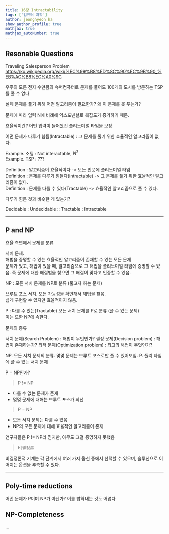 ```yaml
---
title: 16장 Intractability
tags: ['컴퓨터 과학']
author: jeonghyeon ha
show_author_profile: true
mathjax: true
mathjax_autoNumber: true
---
```


## Resonable Questions

Traveling Salesperson Problem
https://ko.wikipedia.org/wiki/%EC%99%B8%ED%8C%90%EC%9B%90_%EB%AC%B8%EC%A0%9C


우주의 모든 전자 수만큼의 슈퍼컴퓨터로 문제를 풀어도 100개의 도시를 방문하는 TSP를 풀 수 없다

실제 문제를 풀기 위해 어떤 알고리즘이 필요한가? 왜 이 문제를 못 푸는가?

문제에 따라 입력 N에 비례해 익스포넨셜로 복잡도가 증가하기 때문.

효율적이란? 어떤 입력이 들어왔건 폴리노미얼 타임을 보장

어떤 문제가 다루기 힘듬(Intractable) : 그 문제를 풀기 위한 효율적인 알고리즘이 없다.

Example. 소팅 : Not interactable, $N^2$  
Example. TSP : ???

Definition : 알고리즘이 효율적이다 -> 모든 인풋에 폴리노미얼 타임  
Definition : 문제를 다루기 힘들다(Intractable) -> 그 문제를 풀기 위한 효율적인 알고리즘이 없다.  
Definition : 문제를 다룰 수 있다(Tractable) -> 효율적인 알고리즘으로 풀 수 있다.

다루기 힘든 것과 비슷한 게 있는가?

Decidable : Undecidable :: Tractable : Intractable

----

## P and NP

효율 측면에서 문제를 분류

서치 문제.  
해법을 증명할 수 있는 효율적인 알고리즘이 존재할 수 있는 모든 문제  
문제가 있고, 해법이 있을 때, 알고리즘으로 그 해법을 폴리노미얼 타임에 증명할 수 있음.
즉 문제에 대한 해결법을 찾으면 그 해결이 맞다고 인증할 수 있음.

NP : 모든 서치 문제를 NP로 분류 (풀고자 하는 문제)

브루트 포스 서치. 모든 가능성을 확인해서 해법을 찾음.  
쉽게 구현할 수 있지만 효율적이지 않음.

P : 다룰 수 있는(Tractable) 모든 서치 문제를 P로 분류 (풀 수 있는 문제)  
이는 또한 NP에 속한다.

문제의 종류

서치 문제(Search Problem) : 해법이 무엇인가?
결정 문제(Decision problem) : 해법이 존재하는가?
최적 문제(Optimization problem) : 최고의 해법이 무엇인가?

NP. 모든 서치 문제의 분류. 몇몇 문제는 브루트 포스로만 풀 수 있어보임.
P. 폴리 타임에 풀 수 있는 서치 문제

P = NP인가?

>P != NP
* 다룰 수 없는 문제가 존재
* 몇몇 문제에 대해는 브루트 포스가 최선
  
>P = NP
* 모든 서치 문제는 다룰 수 있음
* NP의 모든 문제에 대해 효율적인 알고리즘이 존재

 연구자들은 P != NP라 믿지만, 아무도 그걸 증명하지 못했음

>비결정론

비결정론적 기계는 각 단계에서 여러 가지 옵션 중에서 선택할 수 있으며, 솔루션으로 이어지는 옵션을 추측할 수 있다.

----

## Poly-time reductions

어떤 문제가 P이며 NP가 아닌가? 이를 밝혀내는 것도 어렵다

## NP-Completeness

...